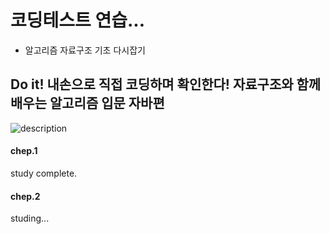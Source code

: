 # 코딩테스트 연습...
* 알고리즘 자료구조 기초 다시잡기
## Do it! 내손으로 직접 코딩하며 확인한다! 자료구조와 함께 배우는 알고리즘 입문 자바편
![description](https://encrypted-tbn0.gstatic.com/images?q=tbn:ANd9GcTWeMGIpEzPsrw3jJAM4YIFneEaHus5mV-FmoLPF1Jt0FTyyxtn5aF3cwRmkpAceDcVL5P3Agu9&usqp=CAc)

#### chep.1
study complete.
#### chep.2 
studing...
